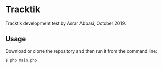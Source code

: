 # Tracktik
Tracktik development test by Asrar Abbasi, October 2019.

## Usage

Download or clone the repository and then run it from the command line:

`$ php main.php`
